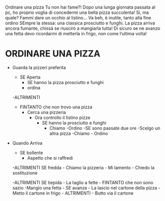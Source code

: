 
Ordinare una pizza
Tu non hai fame?!
Dopo una lunga giornata passata al pc, ho proprio voglia di concedermi una bella pizza succulenta! Sì, ma quale? Fammi dare un occhio al listino… Va beh, è inutile, tanto alla fine ordino SEmpre la stessa: una classica prosciutto e funghi. La pizza arriva ancora fumante, chissà se riuscirò a mangiarla tutta!
Di sicuro se ne avanzo una fetta devo ricordarmi di metterla in frigo, non come l’ultima volta! 


#   ORDINARE UNA PIZZA

- Guarda la pizzeri preferita
    - SE Aperta
        - SE hanno la pizza prosciutto e funghi
        - ordina

    -ALTRIMENTI
    - FINTANTO che non trovo una pizza
        - Cerca una pizzeria
            - Ora controllo il listino pizze
                - SE hanno la prosciutto e funghi
                    - Chiamo
                    -Ordino
                -SE sono passate due ore
                        -Scelgo un altra pizza
                            -Chiamo
                            - Ordino 
- Quando Arriva
    - SE  bollente
        - Aspetto che si raffredi
    
    -ALTRIMENTI SE fredda
        - Chiamo la pizzeria
        - Mi lamento 
            - Chiedo la sostituzione  

     -ALTRIMENTI SE tiepida
        - La taglio a fette
        - FINTANTO che non sono sazio
            -Mangio una fetta
            - SE avanza
                - La lascio nel cartone della pizza
                - Metto il cartone in frigo
            - ALTRIMENTI 
                - Butto via il cartone  
    